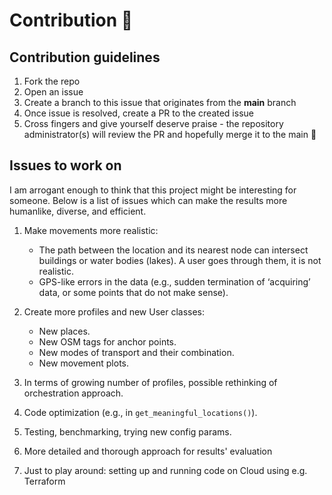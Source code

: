 # Contribution 💊

## Contribution guidelines

1. Fork the repo
2. Open an issue 
3. Create a branch to this issue that originates from the **main** branch
4. Once issue is resolved, create a PR to the created issue
5. Cross fingers and give yourself deserve praise - the repository administrator(s) will review the PR and hopefully merge it to the main 🤞


## Issues to work on
I am arrogant enough to think that this project might be interesting for someone. Below is a list of issues which can make the results more humanlike, diverse, and efficient.

1. Make movements more realistic:
    - The path between the location and its nearest node can intersect buildings or water bodies (lakes). A user goes through them, it is not realistic.
    - GPS-like errors in the data (e.g., sudden termination of ‘acquiring’ data, or some points that do not make sense).

2. Create more profiles and new User classes:
    - New places.
    - New OSM tags for anchor points.
    - New modes of transport and their combination.
    - New movement plots.

3. In terms of growing number of profiles, possible rethinking of orchestration approach.
4. Code optimization (e.g., in `get_meaningful_locations()`).
5. Testing, benchmarking, trying new config params.
6. More detailed and thorough approach for results' evaluation
7. Just to play around: setting up and running code on Cloud using e.g. Terraform
